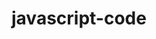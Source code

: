 # javascript-code
<html>
<head>
<title>page</title>
<script type="text/css">
<style
#h1{
text-align:center;
}
<body>
<h1>hello</h1>
</body>
</head>
</html>
